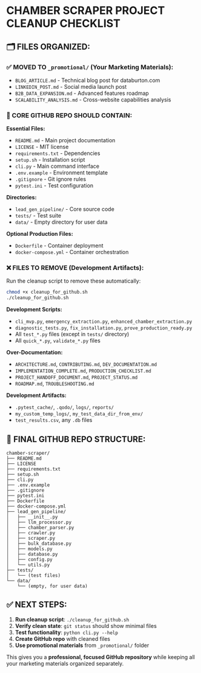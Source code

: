 # CHAMBER SCRAPER PROJECT CLEANUP CHECKLIST

## 🗂️ FILES ORGANIZED:

### ✅ MOVED TO `_promotional/` (Your Marketing Materials):
- `BLOG_ARTICLE.md` - Technical blog post for databurton.com
- `LINKEDIN_POST.md` - Social media launch post
- `B2B_DATA_EXPANSION.md` - Advanced features roadmap
- `SCALABILITY_ANALYSIS.md` - Cross-website capabilities analysis

### 🎯 CORE GITHUB REPO SHOULD CONTAIN:

**Essential Files:**
- `README.md` - Main project documentation
- `LICENSE` - MIT license
- `requirements.txt` - Dependencies
- `setup.sh` - Installation script
- `cli.py` - Main command interface
- `.env.example` - Environment template
- `.gitignore` - Git ignore rules
- `pytest.ini` - Test configuration

**Directories:**
- `lead_gen_pipeline/` - Core source code
- `tests/` - Test suite
- `data/` - Empty directory for user data

**Optional Production Files:**
- `Dockerfile` - Container deployment
- `docker-compose.yml` - Container orchestration

### ❌ FILES TO REMOVE (Development Artifacts):

Run the cleanup script to remove these automatically:
```bash
chmod +x cleanup_for_github.sh
./cleanup_for_github.sh
```

**Development Scripts:**
- `cli_mvp.py`, `emergency_extraction.py`, `enhanced_chamber_extraction.py`
- `diagnostic_tests.py`, `fix_installation.py`, `prove_production_ready.py`
- All `test_*.py` files (except in `tests/` directory)
- All `quick_*.py`, `validate_*.py` files

**Over-Documentation:**
- `ARCHITECTURE.md`, `CONTRIBUTING.md`, `DEV_DOCUMENTATION.md`
- `IMPLEMENTATION_COMPLETE.md`, `PRODUCTION_CHECKLIST.md`
- `PROJECT_HANDOFF_DOCUMENT.md`, `PROJECT_STATUS.md`
- `ROADMAP.md`, `TROUBLESHOOTING.md`

**Development Artifacts:**
- `.pytest_cache/`, `.qodo/`, `logs/`, `reports/`
- `my_custom_temp_logs/`, `my_test_data_dir_from_env/`
- `test_results.csv`, any `.db` files

## 🚀 FINAL GITHUB REPO STRUCTURE:

```
chamber-scraper/
├── README.md
├── LICENSE  
├── requirements.txt
├── setup.sh
├── cli.py
├── .env.example
├── .gitignore
├── pytest.ini
├── Dockerfile
├── docker-compose.yml
├── lead_gen_pipeline/
│   ├── __init__.py
│   ├── llm_processor.py
│   ├── chamber_parser.py
│   ├── crawler.py
│   ├── scraper.py
│   ├── bulk_database.py
│   ├── models.py
│   ├── database.py
│   ├── config.py
│   └── utils.py
├── tests/
│   └── (test files)
└── data/
    └── (empty, for user data)
```

## ✅ NEXT STEPS:

1. **Run cleanup script**: `./cleanup_for_github.sh`
2. **Verify clean state**: `git status` should show minimal files
3. **Test functionality**: `python cli.py --help` 
4. **Create GitHub repo** with cleaned files
5. **Use promotional materials** from `_promotional/` folder

This gives you a **professional, focused GitHub repository** while keeping all your marketing materials organized separately.
